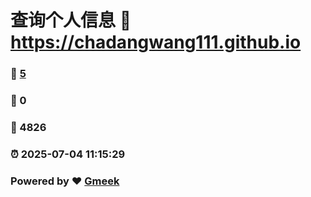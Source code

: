 # 查询个人信息 :link: https://chadangwang111.github.io 
### :page_facing_up: [5](https://chadangwang111.github.io/tag.html) 
### :speech_balloon: 0 
### :hibiscus: 4826 
### :alarm_clock: 2025-07-04 11:15:29 
### Powered by :heart: [Gmeek](https://github.com/Meekdai/Gmeek)
